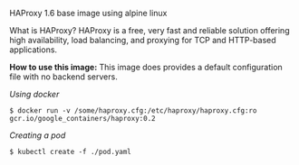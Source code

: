 
HAProxy 1.6 base image using alpine linux

What is HAProxy?
HAProxy is a free, very fast and reliable solution offering high availability, load balancing, and proxying for TCP and HTTP-based applications.

**How to use this image:**
This image does provides a default configuration file with no backend servers.

*Using docker*
```
$ docker run -v /some/haproxy.cfg:/etc/haproxy/haproxy.cfg:ro gcr.io/google_containers/haproxy:0.2
```

*Creating a pod*
```
$ kubectl create -f ./pod.yaml
```
